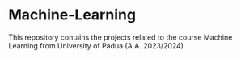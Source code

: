 # Machine-Learning
This repository contains the projects related to the course Machine Learning from University of Padua (A.A. 2023/2024)
